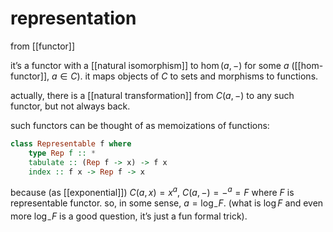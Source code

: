 # representation
from [[functor]]

it’s a functor with a [[natural isomorphism]] to $\hom(a, -)$ for some $a$ ([[hom-functor]], $a \in C$). it maps objects of $C$ to sets and morphisms to functions.

actually, there is a [[natural transformation]] from $C(a, -)$ to any such functor, but not always back.

such functors can be thought of as memoizations of functions:
``` haskell
class Representable f where
	type Rep f :: *
	tabulate :: (Rep f -> x) -> f x
	index :: f x -> Rep f -> x
```

because (as [[exponential]]) $C(a, x) = x^a$, $C(a, -) = -^{a}= F$ where $F$ is representable functor. so, in some sense, $a = \log_{-} F$. (what is $\log F$ and even more $\log_{-} F$ is a good question, it’s just a fun formal trick). 